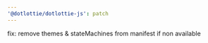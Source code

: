 ```yaml
---
'@dotlottie/dotlottie-js': patch
---
```


fix: remove themes & stateMachines from manifest if non available
